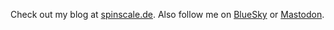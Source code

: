 Check out my blog at [spinscale.de](https://spinscale.de). Also follow me on [BlueSky](https://bsky.app/profile/spinscale.bsky.social) or <a rel="me" href="https://mastodon.social/@spinscale">Mastodon</a>.
